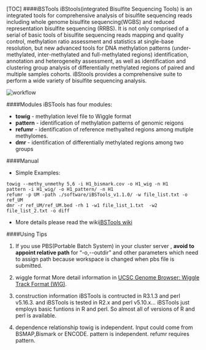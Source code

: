 [TOC]
####iBSTools
iBStools(integrated Bisulfite Sequencing Tools) is an integrated tools for comprehensive analysis of bisulfite sequencing reads including whole genome bisulfite sequencing(WGBS) and reduced representation bisulfite sequencing (RRBS). It is not only comprised of a serial of basic tools of bisulfite sequencing reads mapping and quality control, methylation ratio assessment and statistics at single-base resolution, but new advanced tools for DNA methylation patterns (under-methylated, inter-methylated and full-methylated regions) identification, annotation and heterogeneity assessment, as well as identification and clustering group analysis of differentially methylated regions of paired and multiple samples cohorts. iBStools provides a comprehensive suite  to perform a wide  variety of bisulfite sequencing analysis.

![workflow](https://github.com/methylation/iBSTools/blob/master/imgs/workflow.png "foo")

####Modules
iBSTools has four modules:
* **towig** - methylation level file to Wiggle format
* **pattern** - identification of methylation patterns  of genomic reigons
* **refumr** - identification of reference methyalted regions among mutiple methylomes.
* **dmr** - identification of differentially methylated regions among two groups

####Manual
* Simple Examples:
```
towig --methy_unmethy 5,6 -i H1_bismark.cov -o H1_wig -n H1
pattern -i H1_wig/ -o H1_pattern/ -n H1
refumr -p UM -path ./software/iBSTools_v1.1.0/ -w file_list.txt -o ref_UM
dmr -r ref_UM/ref_UM.bed -rh 1 -w1 file_list_1.txt  -w2 file_list_2.txt -o diff
```

* More details please read the wiki[iBSTools wiki](https://github.com/methylation/iBSTools/wiki)

####Using Tips
1. If you use PBS(Portable Batch System) in your cluster server , **avoid to appoint relative path** for “-o,--outdir” and other parameters which need to assign path because workspace is changed when pbs file is submitted. 

2. wiggle format
More detail information in [UCSC Genome Browser: Wiggle Track Format (WIG)](http://genome.ucsc.edu/goldenPath/help/wiggle.html).

3. construction information
iBSTools is contructed in R3.1.3 and perl v5.16.3. 
and iBSTools is tested in R2.x and perl v5.10.x... 
iBSTools just employs basic funtions in R and perl. So almost all of versions of R and perl is available.

4. dependence relationship
towig is independent. Input could come from BSMAP,Bismark or ENCODE.
pattern is independent. 
refumr requires pattern.
